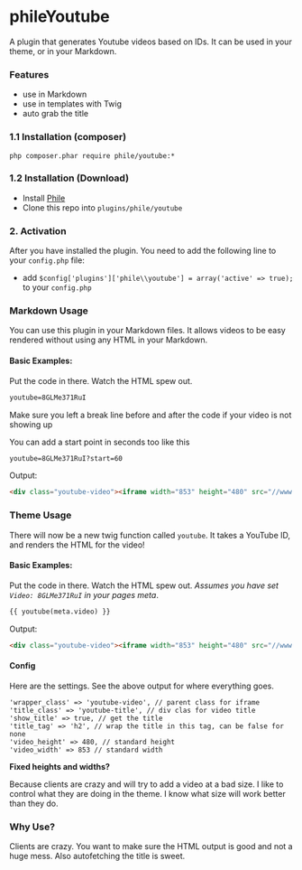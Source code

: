 phileYoutube
===========

A plugin that generates Youtube videos based on IDs. It can be used in your theme, or in your Markdown.

### Features

* use in Markdown
* use in templates with Twig
* auto grab the title

### 1.1 Installation (composer)
```
php composer.phar require phile/youtube:*
```
### 1.2 Installation (Download)

* Install [Phile](https://github.com/PhileCMS/Phile)
* Clone this repo into `plugins/phile/youtube`

### 2. Activation

After you have installed the plugin. You need to add the following line to your `config.php` file:

* add `$config['plugins']['phile\\youtube'] = array('active' => true);` to your `config.php`

### Markdown Usage

You can use this plugin in your Markdown files. It allows videos to be easy rendered without using any HTML in your Markdown.

#### Basic Examples:

Put the code in there. Watch the HTML spew out.

```html
youtube=8GLMe371RuI
```
Make sure you left a break line before and after the code if your video is not showing up

You can add a start point in seconds too like this
```html
youtube=8GLMe371RuI?start=60
```

Output:

```html
<div class="youtube-video"><iframe width="853" height="480" src="//www.youtube.com/embed/8GLMe371RuI?rel=0" frameborder="0" allowfullscreen=""></iframe><div class="youtube-title"><h2>All About PhileCMS</h2></div></div>
```

### Theme Usage

There will now be a new twig function called `youtube`. It takes a YouTube ID, and renders the HTML for the video!

#### Basic Examples:

Put the code in there. Watch the HTML spew out. *Assumes you have set `Video: 8GLMe371RuI` in your pages meta*.

```html
{{ youtube(meta.video) }}
```

Output:

```html
<div class="youtube-video"><iframe width="853" height="480" src="//www.youtube.com/embed/8GLMe371RuI?rel=0" frameborder="0" allowfullscreen=""></iframe><div class="youtube-title"><h2>All About PhileCMS</h2></div></div>
```

#### Config

Here are the settings. See the above output for where everything goes.

```
'wrapper_class' => 'youtube-video', // parent class for iframe
'title_class' => 'youtube-title', // div clas for video title
'show_title' => true, // get the title
'title_tag' => 'h2', // wrap the title in this tag, can be false for none
'video_height' => 480, // standard height
'video_width' => 853 // standard width
```

**Fixed heights and widths?**

Because clients are crazy and will try to add a video at a bad size. I like to control what they are doing in the theme. I know what size will work better than they do.

### Why Use?

Clients are crazy. You want to make sure the HTML output is good and not a huge mess. Also autofetching the title is sweet.
